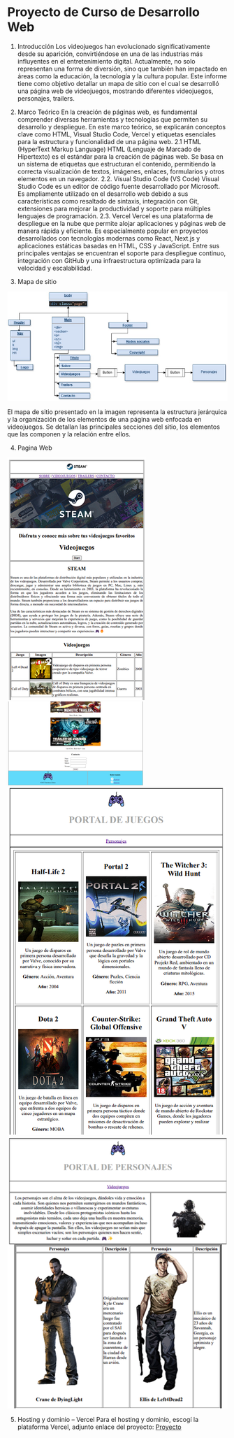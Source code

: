 # Proyecto de Curso de Desarrollo Web

1. Introducción
Los videojuegos han evolucionado significativamente desde su aparición, convirtiéndose en una de las industrias más influyentes en el entretenimiento digital. Actualmente, no solo representan una forma de diversión, sino que también han impactado en áreas como la educación, la tecnología y la cultura popular.
Este informe tiene como objetivo detallar un mapa de sitio con el cual se desarrolló una página web de videojuegos, mostrando diferentes videojuegos, personajes, trailers.

2.	Marco Teórico
En la creación de páginas web, es fundamental comprender diversas herramientas y tecnologías que permiten su desarrollo y despliegue. En este marco teórico, se explicarán conceptos clave como HTML, Visual Studio Code, Vercel y etiquetas esenciales para la estructura y funcionalidad de una página web.
    2.1 HTML (HyperText Markup Language)
    HTML (Lenguaje de Marcado de Hipertexto) es el estándar para la creación de páginas web. Se basa en un sistema de etiquetas que estructuran el contenido, permitiendo la correcta visualización de textos, imágenes, enlaces, formularios y otros elementos en un navegador.
    2.2. Visual Studio Code (VS Code)
    Visual Studio Code es un editor de código fuente desarrollado por Microsoft. Es ampliamente utilizado en el desarrollo web debido a sus características como resaltado de sintaxis, integración con Git, extensiones para mejorar la productividad y soporte para múltiples lenguajes de programación.
    2.3. Vercel
    Vercel es una plataforma de despliegue en la nube que permite alojar aplicaciones y páginas web de manera rápida y eficiente. Es especialmente popular en proyectos desarrollados con tecnologías modernas como React, Next.js y aplicaciones estáticas basadas en HTML, CSS y JavaScript. Entre sus principales ventajas se encuentran el soporte para despliegue continuo, integración con GitHub y una infraestructura optimizada para la velocidad y escalabilidad.

3. Mapa de sitio

![Mapa de sitio](./images/Mapa_de_sitio.jpeg)

El mapa de sitio presentado en la imagen representa la estructura jerárquica y la organización de los elementos de una página web enfocada en videojuegos. Se detallan las principales secciones del sitio, los elementos que las componen y la relación entre ellos.

4. Pagina Web

![Portada](./images/portada1.png)
![Portada](./images/portada2.png)
![Portada](./images/portada3.png)
![Portada](./images/portada4.png)

5. Hosting y dominio – Vercel
Para el hosting y dominio, escogí la plataforma Vercel, adjunto enlace del proyecto:
[Proyecto](https://steam-two-cyan.vercel.app/)
